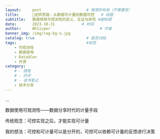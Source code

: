 ```yaml
---
layout:     post                    # 使用的布局（不需要改）
title:      🚀逆转思路：从数据可计量到数据可控	# 标题 
subtitle:   数据使用可观测性的定义、论证与研究 #副标题
date:       2023-10-31            # 时间
author:     Wh1isper                      # 作者
banner_img: /img/tag-bg-o.jpg
catalog: true                       # 是否归档
tags:                               #标签
    - 可观测性
    - 数据使用
    - DataUCon
    - 开源
category:
    # - 随笔
    # - 时评
    # - 读书笔记
    - 技术分享
---
```


...

数据使用可观测性——数据分享时代的计量手段

传统观念：可控实现之后，才能实现可计量

我的想法：可控和可计量可以是分开的，可控可以依赖可计量的反馈进行决策
